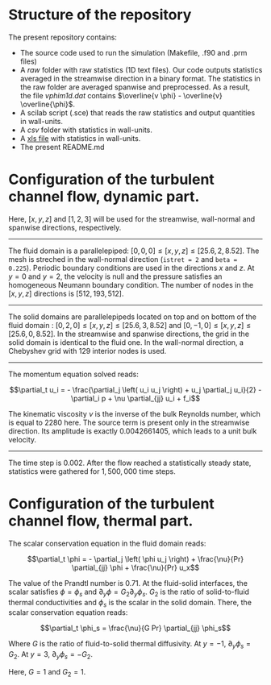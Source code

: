# Structure of the repository

The present repository contains:

- The source code used to run the simulation (Makefile, .f90 and .prm files)
- A *raw* folder with raw statistics (1D text files). Our code outputs statistics averaged in the streamwise direction in a binary format. The statistics in the raw folder are averaged spanwise and preprocessed. As a result, the file *vphim1d.dat* contains $`\overline{v \phi} - \overline{v} \overline{\phi}`$.
- A scilab script (.sce) that reads the raw statistics and output quantities in wall-units.
- A *csv* folder with statistics in wall-units.
- A [xls file](/../raw/master/g1a1_refined/g1a1_refined.xls) with statistics in wall-units.
- The present README.md

# Configuration of the turbulent channel flow, dynamic part.

Here, $`[x,y,z]`$ and $`[1,2,3]`$ will be used for the streamwise, wall-normal and spanwise directions, respectively.

---

The fluid domain is a parallelepiped: $`[0,0,0] \leq [x,y,z] \leq [25.6, 2, 8.52]`$. The mesh is streched in the wall-normal direction (`istret = 2` and `beta = 0.225`). Periodic boundary conditions are used in the directions $`x`$ and $`z`$. At $`y=0`$ and $`y=2`$, the velocity is null and the pressure satisfies an homogeneous Neumann boundary condition. The number of nodes in the $`[x,y,z]`$ directions is $`[512, 193, 512]`$.

---

The solid domains are parallelepipeds located on top and on bottom of the fluid domain : $`[0,2,0] \leq [x,y,z] \leq [25.6, 3, 8.52]`$ and $`[0,-1,0] \leq [x,y,z] \leq [25.6, 0, 8.52]`$. In the streamwise and spanwise directions, the grid in the solid domain is identical to the fluid one. In the wall-normal direction, a Chebyshev grid with $`129`$ interior nodes is used.

---

The momentum equation solved reads:
```math
\partial_t u_i = - \frac{\partial_j \left( u_i u_j \right) + u_j \partial_j u_i}{2} - \partial_i p + \nu \partial_{jj} u_i + f_i
```
The kinematic viscosity $`\nu`$ is the inverse of the bulk Reynolds number, which is equal to $`2280`$ here. The source term is present only in the streamwise direction. Its amplitude is exactly $`0.0042661405`$, which leads to a unit bulk velocity.

---

The time step is $`0.002`$. After the flow reached a statistically steady state, statistics were gathered for $`1,500,000`$ time steps.

# Configuration of the turbulent channel flow, thermal part.

The scalar conservation equation in the fluid domain reads:
```math
\partial_t \phi = - \partial_j \left( \phi u_j \right) + \frac{\nu}{Pr} \partial_{jj} \phi + \frac{\nu}{Pr} u_x
```
The value of the Prandtl number is $`0.71`$. At the fluid-solid interfaces, the scalar satisfies $`\phi = \phi_s`$ and $`\partial_y \phi = G_2 \partial_y \phi_s`$. $`G_2`$ is the ratio of solid-to-fluid thermal conductivities and $`\phi_s`$ is the scalar in the solid domain. There, the scalar conservation equation reads:
```math
\partial_t \phi_s = \frac{\nu}{G Pr} \partial_{jj} \phi_s
```
Where $`G`$ is the ratio of fluid-to-solid thermal diffusivity. At $`y=-1`$, $`\partial_y \phi_s = G_2`$. At $`y=3`$, $`\partial_y \phi_s = -G_2`$.

Here, $`G = 1`$ and $`G_2 = 1`$.
